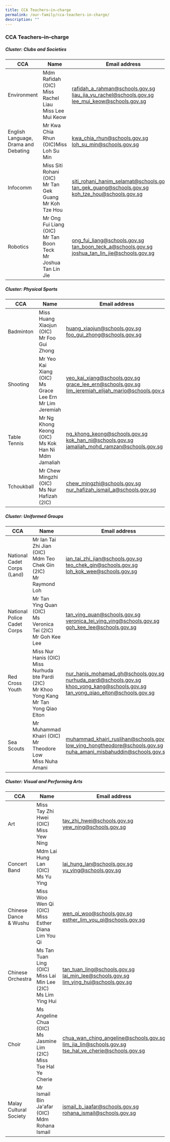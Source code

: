 ```yaml
---
title: CCA Teachers–in–charge
permalink: /our-family/cca-teachers-in-charge/
description: ""
---
```

### CCA Teachers–in–charge

##### Cluster: Clubs and Societies

| CCA | Name | Email address |
|---|---|---|
| Environment | Mdm Rafidah (OIC)<br>Miss Rachel Liau<br>Miss Lee Mui Keow | rafidah_a_rahman@schools.gov.sg<br>liau_jia_yu_rachel@schools.gov.sg<br>lee_mui_keow@schools.gov.sg |
| English Language, Drama and Debating | Mr Kwa Chia Rhun (OIC)Miss Loh Su Min | kwa_chia_rhun@schools.gov.sg<br>loh_su_min@schools.gov.sg |
| Infocomm | Miss Siti Rohani  (OIC)<br>Mr Tan Gek Guang<br>Mr Koh Tze Hou | siti_rohani_hanim_selamat@schools.gov.sg<br>tan_gek_guang@schools.gov.sg<br>koh_tze_hou@schools.gov.sg|
| Robotics | Mr Ong Fui Liang (OIC)<br>Mr Tan Boon Teck<br>Mr Joshua Tan Lin Jie | ong_fui_liang@schools.gov.sg<br>tan_boon_teck_a@schools.gov.sg<br>joshua_tan_lin_jie@schools.gov.sg |

##### Cluster: Physical Sports

| CCA | Name | Email address |
|---|---|---|
| Badminton | Miss Huang Xiaojun (OIC)<br>Mr Foo Gui Zhong | huang_xiaojun@schools.gov.sg<br>foo_gui_zhong@schools.gov.sg |
| Shooting | Mr Yeo Kai Xiang (OIC)<br>Ms Grace Lee Ern<br>Mr Lim Jeremiah | yeo_kai_xiang@schools.gov.sg<br>grace_lee_ern@schools.gov.sg<br>lim_jeremiah_elijah_mario@schools.gov.sg |
| Table Tennis | Mr Ng Khong Keong (OIC)<br>Ms Kok Han Ni<br>Mdm Jamaliah | ng_khong_keong@schools.gov.sg<br>kok_han_ni@schools.gov.sg<br>jamaliah_mohd_ramzan@schools.gov.sg |
| Tchoukball | Mr Chew Mingzhi (OIC)<br>Ms Nur Hafizah (2IC) | chew_mingzhi@schools.gov.sg<br>nur_hafizah_ismail_a@schools.gov.sg |

##### Cluster: Uniformed Groups

| CCA | Name | Email address |
|---|---|---|
| National Cadet Corps (Land) | Mr Ian Tai Zhi Jian (OIC)<br>Mdm Teo Chek Gin (2IC)<br>Mr Raymond Loh | ian_tai_zhi_jian@schools.gov.sg<br>teo_chek_gin@schools.gov.sg<br>loh_kok_wee@schools.gov.sg |
| National Police Cadet Corps | Mr Tan Ying Quan (OIC)<br>Ms Veronica Tei (2IC)<br>Mr Goh Kee Lee | tan_ying_quan@schools.gov.sg<br>veronica_tei_ying_ying@schools.gov.sg<br>goh_kee_lee@schools.gov.sg |
| Red Cross Youth | Miss Nur Hanis (OIC)<br>Miss Nurhuda bte Pardi (2IC)<br>Mr Khoo Yong Kang <br>Mr Tan Yong Qiao Elton | nur_hanis_mohamad_gh@schools.gov.sg<br>nurhuda_pardi@schools.gov.sg<br>khoo_yong_kang@schools.gov.sg<br>tan_yong_qiao_elton@schools.gov.sg |
| Sea Scouts | Mr Muhammad Khairi (OIC)<br>Mr Theodore Low<br>Miss Nuha Amani | muhammad_khairi_ruslihan@schools.gov.sg<br>low_ying_hongtheodore@schools.gov.sg<br>nuha_amani_misbahuddin@schools.gov.sg |

##### Cluster: Visual and Performing Arts

| CCA | Name | Email address |
|---|---|---|
| Art | Miss Tay Zhi Hwei (OIC) <br>Miss Yew Ning | tay_zhi_hwei@schools.gov.sg<br>yew_ning@schools.gov.sg |
| Concert Band | Mdm Lai Hung Lan (OIC)<br>Ms Yu Ying | lai_hung_lan@schools.gov.sg<br>yu_ying@schools.gov.sg |
| Chinese Dance<br>&amp; Wushu | Miss Woo Wen Qi (OIC)<br>Miss Esther Diana Lim You Qi | wen_qi_woo@schools.gov.sg<br>esther_lim_you_qi@schools.gov.sg |
| Chinese Orchestra | Ms Tan Tuan Ling (OIC)<br>Miss Lai Min Lee (2IC)<br>Ms Lim Ying Hui | tan_tuan_ling@schools.gov.sg<br>lai_min_lee@schools.gov.sg<br>lim_ying_hui@schools.gov.sg |
| Choir | Ms Angeline Chua (OIC)<br>Ms Jasmine Lim (2IC)<br>Miss Tse Hal Ye Cherie | chua_wan_ching_angeline@schools.gov.sg<br>lim_jia_lin@schools.gov.sg<br>tse_hal_ye_cherie@schools.gov.sg |
| Malay Cultural Society | Mr Ismail Bin Ja'afar (OIC)<br>Mdm Rohana Ismail | ismail_b_jaafar@schools.gov.sg<br>rohana_ismail@schools.gov.sg |